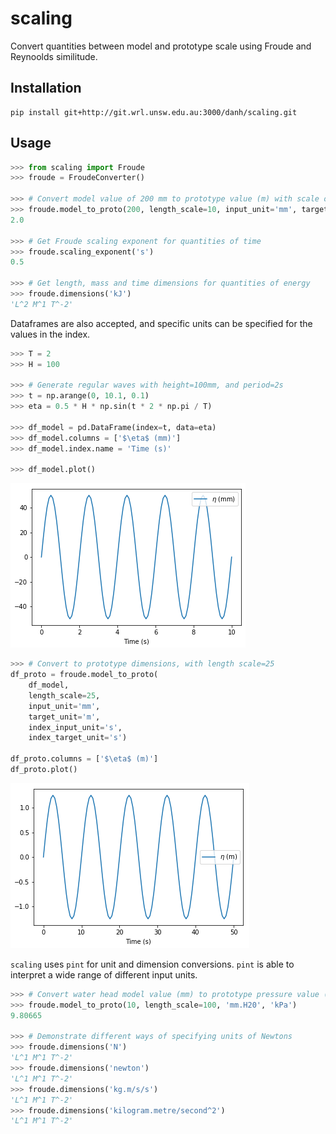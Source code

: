 # scaling

Convert quantities between model and prototype scale using Froude and Reynoolds similitude.

## Installation

```
pip install git+http://git.wrl.unsw.edu.au:3000/danh/scaling.git
```

## Usage

```python
>>> from scaling import Froude
>>> froude = FroudeConverter()

>>> # Convert model value of 200 mm to prototype value (m) with scale of 10
>>> froude.model_to_proto(200, length_scale=10, input_unit='mm', target_unit='m')
2.0

>>> # Get Froude scaling exponent for quantities of time
>>> froude.scaling_exponent('s')
0.5

>>> # Get length, mass and time dimensions for quantities of energy
>>> froude.dimensions('kJ')
'L^2 M^1 T^-2'
```

Dataframes are also accepted, and specific units can be specified for the values in the index.

```python
>>> T = 2
>>> H = 100

>>> # Generate regular waves with height=100mm, and period=2s
>>> t = np.arange(0, 10.1, 0.1)
>>> eta = 0.5 * H * np.sin(t * 2 * np.pi / T)

>>> df_model = pd.DataFrame(index=t, data=eta)
>>> df_model.columns = ['$\eta$ (mm)']
>>> df_model.index.name = 'Time (s)'

>>> df_model.plot()
```

![](doc/model.png#0)

```python
>>> # Convert to prototype dimensions, with length scale=25
df_proto = froude.model_to_proto(
    df_model,
    length_scale=25,
    input_unit='mm',
    target_unit='m',
    index_input_unit='s',
    index_target_unit='s')

df_proto.columns = ['$\eta$ (m)']
df_proto.plot()
```
![](doc/proto.png#0)


`scaling` uses `pint` for unit and dimension conversions. `pint` is able to interpret a wide range of different input units.

```python
>>> # Convert water head model value (mm) to prototype pressure value (kPa)
>>> froude.model_to_proto(10, length_scale=100, 'mm.H20', 'kPa')
9.80665

>>> # Demonstrate different ways of specifying units of Newtons
>>> froude.dimensions('N')
'L^1 M^1 T^-2'
>>> froude.dimensions('newton')
'L^1 M^1 T^-2'
>>> froude.dimensions('kg.m/s/s')
'L^1 M^1 T^-2'
>>> froude.dimensions('kilogram.metre/second^2')
'L^1 M^1 T^-2'
```
